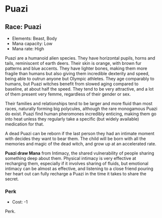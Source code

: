 # Puazi


## Race: Puazi
- Elements: Beast, Body
- Mana capacity: Low
- Mana rate: High

Puazi are a humanoid alien species. They have horizontal pupils, horns and tails, reminiscent of earth deers. Their skin is orange, with brown fur patterns and blue accents. They have lighter bones, making them more fragile than humans but also giving them incredible dexterity and speed, being able to outrun anyone but Olympic athletes. They age comparably to humans, but Puazi witches benefit from slowed aging compared to baseline, at about half the speed. They tend to be very attractive, and a lot of them present very femme, regardless of their gender or sex.

Their families and relationships tend to be larger and more fluid than most races, naturally forming big polycules, although the rare monogamous Puazi do exist. Puazi find human pheromones incredibly enticing, making them go into heat unless they regularly take a specific (but widely available) medication for that.

A dead Puazi can be reborn if the last person they had an intimate moment with decides they want to bear them. The child will be born with all the memories and magic of the dead witch, and grow up at an accelerated rate.

__Puazi draw Mana__ from Intimacy, the shared vulnerability of people sharing something deep about them. Physical intimacy is very effective at recharging them, especially if it involves sharing of fluids, but emotional intimacy can be almost as effective, and listening to a close friend pouring her heart out can fully recharge a Puazi in the time it takes to share the secret.

### Perk
- Cost: -1

Perk.

